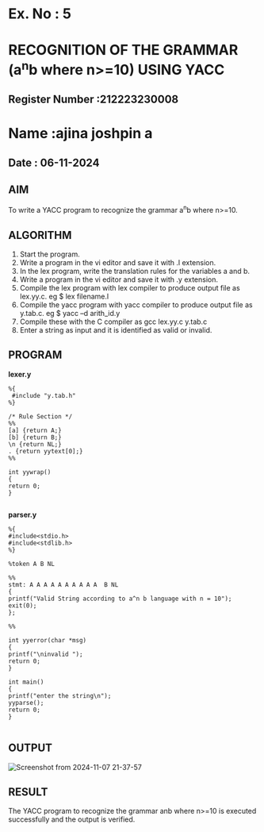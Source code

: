 # Ex. No : 5	
# RECOGNITION OF THE GRAMMAR (a<sup>n</sup>b where n>=10) USING YACC
## Register Number :212223230008
# Name :ajina joshpin a
## Date : 06-11-2024

## AIM   
To write a YACC program to recognize the grammar a<sup>n</sup>b where n>=10.

## ALGORITHM
1.	Start the program.
2.	Write a program in the vi editor and save it with .l extension.
3.	In the lex program, write the translation rules for the variables a and b.
4.	Write a program in the vi editor and save it with .y extension.
5.	Compile the lex program with lex compiler to produce output file as lex.yy.c. eg $ lex filename.l
6.	Compile the yacc program with yacc compiler to produce output file as y.tab.c. eg $ yacc –d arith_id.y
7.	Compile these with the C compiler as gcc lex.yy.c y.tab.c
8.	Enter a string as input and it is identified as valid or invalid.
 
## PROGRAM
**lexer.y**
```
%{
 #include "y.tab.h"
%}

/* Rule Section */
%%
[a] {return A;}
[b] {return B;}
\n {return NL;}
. {return yytext[0];}
%%

int yywrap()
{
return 0;
}


```
**parser.y**
```
%{
#include<stdio.h> 
#include<stdlib.h>
%}

%token A B NL

%%
stmt: A A A A A A A A A A  B NL
{
printf("Valid String according to a^n b language with n = 10");
exit(0); 
};

%%

int yyerror(char *msg)
{
printf("\ninvalid "); 
return 0;
}

int main()
{
printf("enter the string\n");
yyparse();
return 0;
}


```



## OUTPUT 
![Screenshot from 2024-11-07 21-37-57](https://github.com/user-attachments/assets/bad7cc15-4b2c-40a8-a988-ac3d5762f958)


## RESULT
The YACC program to recognize the grammar anb where n>=10 is executed successfully and the output is verified.

